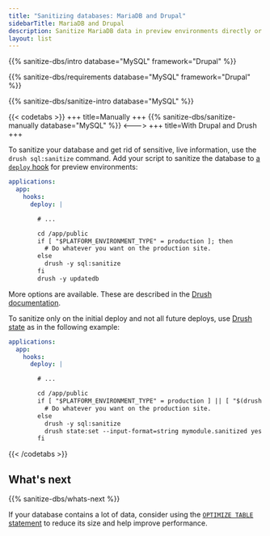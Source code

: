 ```yaml
---
title: "Sanitizing databases: MariaDB and Drupal"
sidebarTitle: MariaDB and Drupal
description: Sanitize MariaDB data in preview environments directly or by using Drush.
layout: list
---
```


{{% sanitize-dbs/intro database="MySQL" framework="Drupal" %}}

{{% sanitize-dbs/requirements database="MySQL" framework="Drupal" %}}

{{% sanitize-dbs/sanitize-intro database="MySQL" %}}

{{< codetabs >}}
+++
title=Manually
+++
{{% sanitize-dbs/sanitize-manually database="MySQL" %}}
<--->
+++
title=With Drupal and Drush
+++

To sanitize your database and get rid of sensitive, live information, use the `drush sql:sanitize` command.
Add your script to sanitize the database to [a `deploy` hook](../../create-apps/hooks/hooks-comparison.md#deploy-hook)
for preview environments:

```yaml {configFile="app"}
applications:
  app:
    hooks:
      deploy: |

        # ...

        cd /app/public
        if [ "$PLATFORM_ENVIRONMENT_TYPE" = production ]; then
          # Do whatever you want on the production site.
        else
          drush -y sql:sanitize
        fi
        drush -y updatedb
```

More options are available.
These are described in the [Drush documentation](https://www.drush.org/latest/commands/sql_sanitize/).

To sanitize only on the initial deploy and not all future deploys,
use [Drush state](https://www.drush.org/latest/commands/state_set/) as in the following example:

```yaml {configFile="app"}
applications:
  app:
    hooks:
      deploy: |

        # ...

        cd /app/public
        if [ "$PLATFORM_ENVIRONMENT_TYPE" = production ] || [ "$(drush state:get --format=string mymodule.sanitized)" != yes ]; then
          # Do whatever you want on the production site.
        else
          drush -y sql:sanitize
          drush state:set --input-format=string mymodule.sanitized yes
        fi
```

{{< /codetabs >}}

## What's next

{{% sanitize-dbs/whats-next %}}

If your database contains a lot of data, consider using the [`OPTIMIZE TABLE` statement](https://mariadb.com/kb/en/optimize-table/)
to reduce its size and help improve performance.
